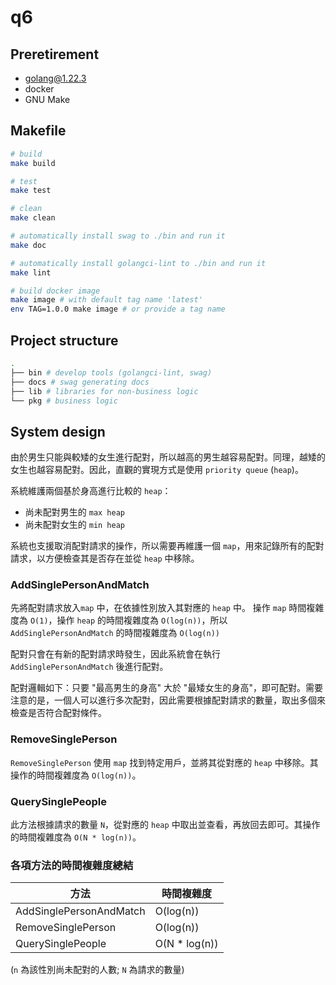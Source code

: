 # q6

## Preretirement
- golang@1.22.3
- docker
- GNU Make

## Makefile
```bash
# build
make build

# test
make test

# clean
make clean

# automatically install swag to ./bin and run it
make doc

# automatically install golangci-lint to ./bin and run it
make lint

# build docker image
make image # with default tag name 'latest'
env TAG=1.0.0 make image # or provide a tag name
```

## Project structure
```bash
.
├── bin # develop tools (golangci-lint, swag)
├── docs # swag generating docs
├── lib # libraries for non-business logic
└── pkg # business logic
```

## System design

由於男生只能與較矮的女生進行配對，所以越高的男生越容易配對。同理，越矮的女生也越容易配對。因此，直觀的實現方式是使用 `priority queue` (`heap`)。

系統維護兩個基於身高進行比較的 `heap`：
- 尚未配對男生的 `max heap`
- 尚未配對女生的 `min heap`

系統也支援取消配對請求的操作，所以需要再維護一個 `map`，用來記錄所有的配對請求，以方便檢查其是否存在並從 `heap` 中移除。

### AddSinglePersonAndMatch

先將配對請求放入`map` 中，在依據性別放入其對應的 `heap` 中。
操作 `map` 時間複雜度為 `O(1)`，操作 `heap` 的時間複雜度為 `O(log(n))`，所以 `AddSinglePersonAndMatch` 的時間複雜度為 `O(log(n))`

配對只會在有新的配對請求時發生，因此系統會在執行 `AddSinglePersonAndMatch` 後進行配對。

配對邏輯如下：只要 "最高男生的身高" 大於 "最矮女生的身高"，即可配對。需要注意的是，一個人可以進行多次配對，因此需要根據配對請求的數量，取出多個來檢查是否符合配對條件。

### RemoveSinglePerson

`RemoveSinglePerson` 使用 `map` 找到特定用戶，並將其從對應的 `heap` 中移除。其操作的時間複雜度為 `O(log(n))`。

### QuerySinglePeople

此方法根據請求的數量 `N`，從對應的 `heap` 中取出並查看，再放回去即可。其操作的時間複雜度為 `O(N * log(n))`。

### 各項方法的時間複雜度總結
| 方法                      | 時間複雜度        |
| ------------------------- | ---------------- |
| AddSinglePersonAndMatch   | O(log(n))        |
| RemoveSinglePerson        | O(log(n))        |
| QuerySinglePeople         | O(N * log(n))    |

(`n` 為該性別尚未配對的人數; `N` 為請求的數量)
